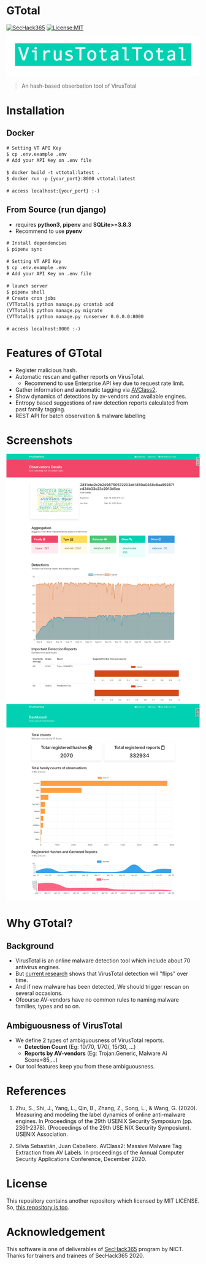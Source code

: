 # GTotal
[![SecHack365](https://img.shields.io/badge/SecHack365-2020-ffd700.svg)](https://sechack365.nict.go.jp/)
[![License:MIT](https://img.shields.io/badge/License-MIT-yellow.svg)](https://opensource.org/licenses/MIT)

![VTTotal](documents/images/vtt_logo.png)

> An hash-based obserbation tool of VirusTotal

# Installation
## Docker
```shell
# Setting VT API Key
$ cp .env.example .env
# Add your API Key on .env file

$ docker build -t vttotal:latest .
$ docker run -p {your_port}:8000 vttotal:latest

# access localhost:{your_port} :-)
```

## From Source (run django)
- requires **python3**, **pipenv** and **SQLite>=3.8.3**
- Recommend to use **pyenv**
```shell
# Install dependencies
$ pipenv sync

# Setting VT API Key
$ cp .env.example .env
# Add your API Key on .env file

# launch server
$ pipenv shell
# Create cron jobs
(VTTotal)$ python manage.py crontab add
(VTTotal)$ python manage.py migrate
(VTTotal)$ python manage.py runserver 0.0.0.0:8000

# access localhost:8000 :-)
```

# Features of GTotal
- Register malicious hash.
- Automatic rescan and gather reports on VirusTotal.
    - Recommend to use Enterprise API key due to request rate limit.
- Gather information and automatic tagging via [AVClass2](https://github.com/malicialab/avclass/).
- Show dynamics of detections by av-vendors and available engines.
- Entropy based suggestions of raw detection reports calculated from past family tagging.
- REST API for batch observation & malware labelling

# Screenshots
![Detail](documents/images/vttotal_image.png)
![Dashboard](documents/images/vttotal_dashboard.png)

# Why GTotal?
## Background
- VirusTotal is an online malware detection tool which include about 70 antivirus engines.
- But [current research](https://www.usenix.org/conference/usenixsecurity20/presentation/zhu) shows that VirusTotal detection will "flips" over time.
- And if new malware has been detected, We should trigger rescan on several occasions.
- Ofcourse AV-vendors have no common rules to naming malware families, types and so on.

## Ambiguousness of VirusTotal
- We define 2 types of ambiguousness of VirusTotal reports.
    - **Detection Count** (Eg: 10/70, 1/70/, 15/30, ...)
    - **Reports by AV-vendors** (Eg: Trojan:Generic, Malware Ai Score=85,...)
- Our tool features  keep you from these ambiguousness.

# References
1. Zhu, S., Shi, J., Yang, L., Qin, B., Zhang, Z., Song, L., & Wang, G. (2020). Measuring and modeling the label dynamics of online anti-malware engines. In Proceedings of the 29th USENIX Security Symposium (pp. 2361-2378). (Proceedings of the 29th USE NIX Security Symposium). USENIX Association.

2. Silvia Sebastián, Juan Caballero. AVClass2: Massive Malware Tag Extraction from AV Labels. In proceedings of the Annual Computer Security Applications Conference, December 2020.

# License
This repository contains another repository which licensed by MIT LICENSE. So, [this repository is too](LICENSE).

# Acknowledgement
This software is one of deliverables of [SecHack365](https://sechack365.nict.go.jp/) program by NICT.
Thanks for trainers and trainees of SecHack365 2020.
